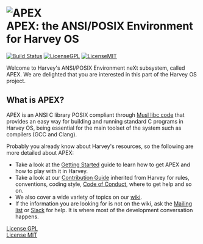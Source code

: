 ![APEX](https://harvey-os.org/images/harvey-printf.png)     
APEX: the ANSI/POSIX Environment for Harvey OS
=====
[![Build Status](https://travis-ci.org/Harvey-OS/apex.svg?branch=master)](https://travis-ci.org/Harvey-OS/apex)
[![LicenseGPL](https://img.shields.io/aur/license/yaourt.svg)](https://github.com/Harvey-OS/harvey/blob/master/LICENSE.gpl)
[![LicenseMIT](https://img.shields.io/badge/license-MIT-blue.svg)](https://github.com/Harvey-OS/apex/blob/master/LICENSE.mit)

Welcome to Harvey's ANSI/POSIX Environment neXt subsystem, called APEX. We are delighted that you are interested in this
part of the Harvey OS project.

## What is APEX?

APEX is an ANSI C library POSIX compliant through [Musl libc code](http://www.musl-libc.org/) that
provides an easy way for building and running standard C programs in Harvey OS, being essential
for the main toolset of the system such as compilers (GCC and Clang).

Probably you already know about Harvey's resources, so the following are more detailed about APEX:
- Take a look at the
  [Getting Started](https://github.com/Harvey-OS/apex/wiki/Getting-Started)
  guide to learn how to get APEX and how to play with it in Harvey.
- Take a look at our
  [Contribution Guide](https://github.com/Harvey-OS/harvey/blob/master/CONTRIBUTING.md)
  inherited from Harvey for rules, conventions, coding style,
  [Code of Conduct](https://github.com/Harvey-OS/harvey/wiki/Code-of-Conduct),
  where to get help and so on.
- We also cover a wide variety of topics on our
  [wiki](https://github.com/Harvey-OS/apex/wiki).
- If the information you are looking for is not on the wiki, ask the
  [Mailing list](https://groups.google.com/forum/#!forum/harvey) or 
  [Slack](https://harvey-slack.herokuapp.com/) for
  help. It is where most of the development conversation happens.

[License GPL](https://github.com/Harvey-OS/apex/blob/master/LICENSE)   
[License MIT](https://github.com/Harvey-OS/apex/blob/master/LICENSE.mit)

